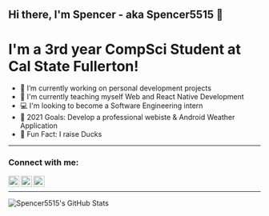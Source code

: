 ## Hi there, I'm Spencer - aka Spencer5515 👋

# I'm a 3rd year CompSci Student at Cal State Fullerton!

- 🔭 I’m currently working on personal development projects
- 🌾 I'm currently teaching myself Web and React Native Development
- 💻 I'm looking to become a Software Engineering intern
- 📸 2021 Goals: Develop a professional webiste & Android Weather Application
- 🦆 Fun Fact: I raise Ducks

---

### Connect with me:

[<img align="left" alt="Spencer5515 | LinkedIn" width="22px" src="https://cdn.jsdelivr.net/npm/simple-icons@v3/icons/linkedin.svg" />][linkedin]
[<img align="left" alt="Spencer5515 | Unsplash" width= "22px" src="https://cdn.jsdelivr.net/npm/simple-icons@3.8.0/icons/unsplash.svg" />][Unsplash]
[<img align="left" alt="Spencer5515 | Instagram" width="22px" src="https://cdn.jsdelivr.net/npm/simple-icons@v3/icons/instagram.svg" />][instagram]

<br />

---

<img align="left" alt="Spencer5515's GitHub Stats" src="https://github-readme-stats.vercel.app/api?username=Spencer5515&show_icons=true*hide_border=true" />


[instagram]: https://instagram.com/spencer.demera
[Unsplash]: https://unsplash.com/@spencer_demera
[linkedin]: https://www.linkedin.com/in/~spencer-demera/
